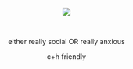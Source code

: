 
<p align="center">
  <img src="https://private-user-images.githubusercontent.com/160328216/431286992-6dad3870-5080-4888-bb28-1b26af79fbc9.gif?jwt=eyJhbGciOiJIUzI1NiIsInR5cCI6IkpXVCJ9.eyJpc3MiOiJnaXRodWIuY29tIiwiYXVkIjoicmF3LmdpdGh1YnVzZXJjb250ZW50LmNvbSIsImtleSI6ImtleTUiLCJleHAiOjE3NDQxMDIzMTAsIm5iZiI6MTc0NDEwMjAxMCwicGF0aCI6Ii8xNjAzMjgyMTYvNDMxMjg2OTkyLTZkYWQzODcwLTUwODAtNDg4OC1iYjI4LTFiMjZhZjc5ZmJjOS5naWY_WC1BbXotQWxnb3JpdGhtPUFXUzQtSE1BQy1TSEEyNTYmWC1BbXotQ3JlZGVudGlhbD1BS0lBVkNPRFlMU0E1M1BRSzRaQSUyRjIwMjUwNDA4JTJGdXMtZWFzdC0xJTJGczMlMkZhd3M0X3JlcXVlc3QmWC1BbXotRGF0ZT0yMDI1MDQwOFQwODQ2NTBaJlgtQW16LUV4cGlyZXM9MzAwJlgtQW16LVNpZ25hdHVyZT0yMmNhZjlmYjMzNjMxZjE0ODNmN2U5YjVlZDI3ZmZjZWIxNjkwZmZiYjY5YTk2ZWEwNmI1MWE4YmYxZDAyNDA0JlgtQW16LVNpZ25lZEhlYWRlcnM9aG9zdCJ9.HShLp2ga3YeRGnR3HnumX8S8DBl8iqDBgoGdqhghA5I" />
</p>
<br>
<p align="center">
  either really social OR really anxious 
</p>
<p align="center">
  c+h friendly
</p>
<!--
**ozoIog1/ozoIog1** is a ✨ _special_ ✨ repository because its `README.md` (this file) appears on your GitHub profile.

Here are some ideas to get you started:

- 🔭 I’m currently working on ...
- 🌱 I’m currently learning ...
- 👯 I’m looking to collaborate on ...
- 🤔 I’m looking for help with ...
- 💬 Ask me about ...
- 📫 How to reach me: ...
- 😄 Pronouns: ...
- ⚡ Fun fact: ...
-->
